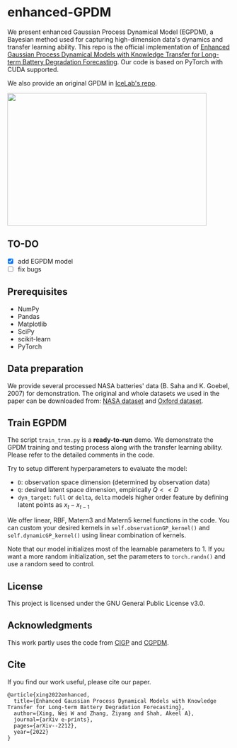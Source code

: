 # enhanced-GPDM

We present enhanced Gaussian Process Dynamical Model (EGPDM), a Bayesian method used for capturing high-dimension data's dynamics and transfer learning ability. This repo is the official implementation of [Enhanced Gaussian Process Dynamical Models with Knowledge Transfer for Long-term Battery Degradation Forecasting](https://arxiv.org/abs/2212.01609). Our code is based on PyTorch with CUDA supported.

We also provide an original GPDM in [IceLab's repo](https://github.com/IceLab-X/Mini-GP).

<img width="450" height="300" src="https://raw.githubusercontent.com/PericlesHat/modified-GPDM/main/assets/gpdm_nasa.png"/>

## TO-DO

- [x] add EGPDM model
- [ ] fix bugs

## Prerequisites

- NumPy
- Pandas
- Matplotlib
- SciPy
- scikit-learn
- PyTorch

## Data preparation

We provide several processed NASA batteries' data (B. Saha and K. Goebel, 2007) for demonstration. The original and whole datasets we used in the paper can be downloaded from: [NASA dataset](https://www.nasa.gov/content/prognostics-center-of-excellence-data-set-repository) and [Oxford dataset](https://ora.ox.ac.uk/objects/uuid:03ba4b01-cfed-46d3-9b1a-7d4a7bdf6fac).

## Train EGPDM

The script `train_tran.py` is a **ready-to-run** demo. We demonstrate the GPDM training and testing process along with the transfer learning ability. Please refer to the detailed comments in the code. 

Try to setup different hyperparameters to evaluate the model:
- `D`: observation space dimension (determined by observation data)
- `Q`: desired latent space dimension, empirically $Q << D$
- `dyn_target`: `full` or `delta`, `delta` models higher order feature by defining latent points as $x_t - x_{t-1}$

We offer linear, RBF, Matern3 and Matern5 kernel functions in the code. You can custom your desired kernels in `self.observationGP_kernel()` and `self.dynamicGP_kernel()` using linear combination of kernels.

Note that our model initializes most of the learnable parameters to $1$. If you want a more random initialization, set the parameters to `torch.randn()` and use a random seed to control.

## License

This project is licensed under the GNU General Public License v3.0.

## Acknowledgments

This work partly uses the code from [CIGP](https://github.com/IceLab-X/Mini-GP/blob/main/cigp_v14.py) and [CGPDM](https://github.com/fabio-amadio/cgpdm_lib).

## Cite

If you find our work useful, please cite our paper.
```
@article{xing2022enhanced,
  title={Enhanced Gaussian Process Dynamical Models with Knowledge Transfer for Long-term Battery Degradation Forecasting},
  author={Xing, Wei W and Zhang, Ziyang and Shah, Akeel A},
  journal={arXiv e-prints},
  pages={arXiv--2212},
  year={2022}
}
```
